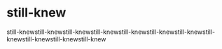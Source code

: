 # still-knew
still-knewstill-knewstill-knewstill-knewstill-knewstill-knewstill-knewstill-knewstill-knewstill-knewstill-knew
